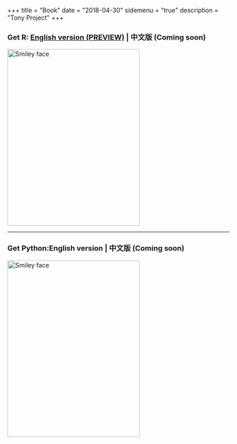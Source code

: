 +++
title = "Book"
date = "2018-04-30"
sidemenu = "true"
description = "Tony Project"
+++


###  Get R: [English version (PREVIEW)](./Get_R/index.html) | 中文版 (Coming soon)

<img src="/img/Get_R_Cover.png" alt="Smiley face" height="400" width="300">






---------------------------------------------------------------------
### Get Python:English version | 中文版 (Coming soon)

<img src="/img/get_python_cover.png" alt="Smiley face" height="400" width="300">
